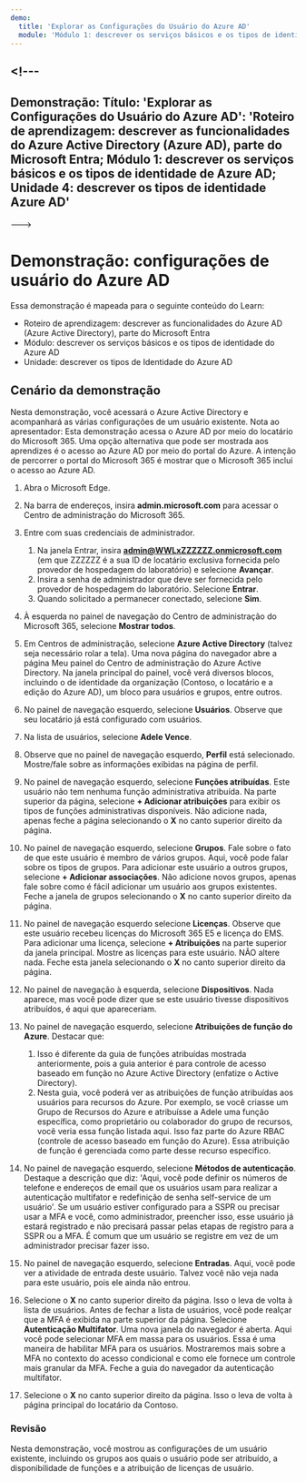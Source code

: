 ```yaml
---
demo:
  title: 'Explorar as Configurações do Usuário do Azure AD'
  module: 'Módulo 1: descrever os serviços básicos e os tipos de identidade de Azure AD'
---
```


<a name="---"></a><!---
---
Demonstração: Título: 'Explorar as Configurações do Usuário do Azure AD': 'Roteiro de aprendizagem: descrever as funcionalidades do Azure Active Directory (Azure AD), parte do Microsoft Entra; Módulo 1: descrever os serviços básicos e os tipos de identidade de Azure AD; Unidade 4: descrever os tipos de identidade Azure AD'
---
--->

# <a name="demo-azure-ad-user-settings"></a>Demonstração: configurações de usuário do Azure AD

Essa demonstração é mapeada para o seguinte conteúdo do Learn:

- Roteiro de aprendizagem: descrever as funcionalidades do Azure AD (Azure Active Directory), parte do Microsoft Entra
- Módulo: descrever os serviços básicos e os tipos de identidade do Azure AD
- Unidade: descrever os tipos de Identidade do Azure AD

## <a name="demo-scenario"></a>Cenário da demonstração

Nesta demonstração, você acessará o Azure Active Directory e acompanhará as várias configurações de um usuário existente.  Nota ao apresentador:  Esta demonstração acessa o Azure AD por meio do locatário do Microsoft 365. Uma opção alternativa que pode ser mostrada aos aprendizes é o acesso ao Azure AD por meio do portal do Azure. A intenção de percorrer o portal do Microsoft 365 é mostrar que o Microsoft 365 inclui o acesso ao Azure AD.

1. Abra o Microsoft Edge.

1. Na barra de endereços, insira **admin.microsoft.com** para acessar o Centro de administração do Microsoft 365.

1. Entre com suas credenciais de administrador.
    1. Na janela Entrar, insira **admin@WWLxZZZZZZ.onmicrosoft.com** (em que ZZZZZZ é a sua ID de locatário exclusiva fornecida pelo provedor de hospedagem do laboratório) e selecione **Avançar**.
    1. Insira a senha de administrador que deve ser fornecida pelo provedor de hospedagem do laboratório. Selecione **Entrar**.
    1. Quando solicitado a permanecer conectado, selecione **Sim**.

1. À esquerda no painel de navegação do Centro de administração do Microsoft 365, selecione **Mostrar todos**.

1. Em Centros de administração, selecione **Azure Active Directory** (talvez seja necessário rolar a tela).  Uma nova página do navegador abre a página Meu painel do Centro de administração do Azure Active Directory. Na janela principal do painel, você verá diversos blocos, incluindo o de identidade da organização (Contoso, o locatário e a edição do Azure AD), um bloco para usuários e grupos, entre outros.

1. No painel de navegação esquerdo, selecione **Usuários**. Observe que seu locatário já está configurado com usuários.

1. Na lista de usuários, selecione **Adele Vence**.

1. Observe que no painel de navegação esquerdo, **Perfil** está selecionado.  Mostre/fale sobre as informações exibidas na página de perfil.

1. No painel de navegação esquerdo, selecione **Funções atribuídas**.  Este usuário não tem nenhuma função administrativa atribuída.  Na parte superior da página, selecione **+ Adicionar atribuições** para exibir os tipos de funções administrativas disponíveis.  Não adicione nada, apenas feche a página selecionando o **X** no canto superior direito da página.

1. No painel de navegação esquerdo, selecione **Grupos**.  Fale sobre o fato de que este usuário é membro de vários grupos.  Aqui, você pode falar sobre os tipos de grupos.  Para adicionar este usuário a outros grupos, selecione **+ Adicionar associações**.  Não adicione novos grupos, apenas fale sobre como é fácil adicionar um usuário aos grupos existentes. Feche a janela de grupos selecionando o **X** no canto superior direito da página.

1. No painel de navegação esquerdo selecione **Licenças**. Observe que este usuário recebeu licenças do Microsoft 365 E5 e licença do EMS.  Para adicionar uma licença, selecione **+ Atribuições** na parte superior da janela principal.  Mostre as licenças para este usuário. NÃO altere nada.  Feche esta janela selecionando o **X** no canto superior direito da página.

1. No painel de navegação à esquerda, selecione **Dispositivos**.  Nada aparece, mas você pode dizer que se este usuário tivesse dispositivos atribuídos, é aqui que apareceriam.

1. No painel de navegação esquerdo, selecione **Atribuições de função do Azure**.  Destacar que:
    1. Isso é diferente da guia de funções atribuídas mostrada anteriormente, pois a guia anterior é para controle de acesso baseado em função no Azure Active Directory (enfatize o Active Directory).
    1. Nesta guia, você poderá ver as atribuições de função atribuídas aos usuários para recursos do Azure. Por exemplo, se você criasse um Grupo de Recursos do Azure e atribuísse a Adele uma função específica, como proprietário ou colaborador do grupo de recursos, você veria essa função listada aqui. Isso faz parte do Azure RBAC (controle de acesso baseado em função do Azure). Essa atribuição de função é gerenciada como parte desse recurso específico.

1. No painel de navegação esquerdo, selecione **Métodos de autenticação**.  Destaque a descrição que diz: 'Aqui, você pode definir os números de telefone e endereços de email que os usuários usam para realizar a autenticação multifator e redefinição de senha self-service de um usuário'. Se um usuário estiver configurado para a SSPR ou precisar usar a MFA e você, como administrador, preencher isso, esse usuário já estará registrado e não precisará passar pelas etapas de registro para a SSPR ou a MFA.  É comum que um usuário se registre em vez de um administrador precisar fazer isso.

1. No painel de navegação esquerdo, selecione **Entradas**.  Aqui, você pode ver a atividade de entrada deste usuário.  Talvez você não veja nada para este usuário, pois ele ainda não entrou.

1. Selecione o **X** no canto superior direito da página. Isso o leva de volta à lista de usuários.  Antes de fechar a lista de usuários, você pode realçar que a MFA é exibida na parte superior da página.  Selecione **Autenticação Multifator**.  Uma nova janela do navegador é aberta.  Aqui você pode selecionar MFA em massa para os usuários.  Essa é uma maneira de habilitar MFA para os usuários.  Mostraremos mais sobre a MFA no contexto do acesso condicional e como ele fornece um controle mais granular da MFA.  Feche a guia do navegador da autenticação multifator.

1. Selecione o **X** no canto superior direito da página. Isso o leva de volta à página principal do locatário da Contoso.

### <a name="review"></a>Revisão

Nesta demonstração, você mostrou as configurações de um usuário existente, incluindo os grupos aos quais o usuário pode ser atribuído, a disponibilidade de funções e a atribuição de licenças de usuário.
